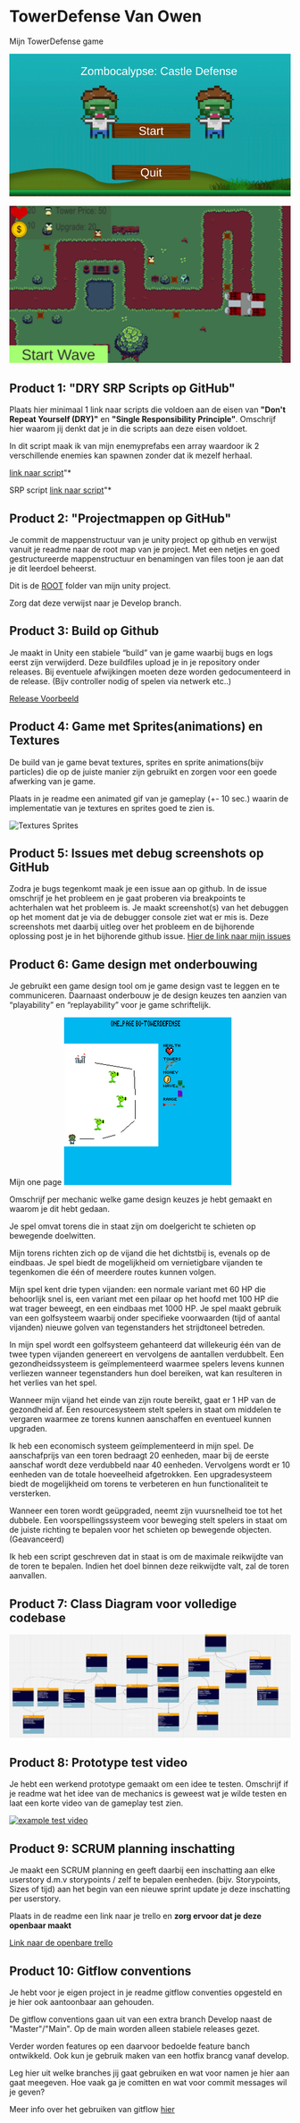 # TowerDefense Van Owen
Mijn TowerDefense game 

![StartScreen](https://github.com/owen22s/TowerDefense/blob/master/readmeVisuals/Schermafbeelding%202023-10-20%20113726.png)

![also not](https://github.com/owen22s/TowerDefense/blob/master/readmeVisuals/Schermafbeelding%202023-10-20%20113832.png)


## Product 1: "DRY SRP Scripts op GitHub"

Plaats hier minimaal 1 link naar scripts die voldoen aan de eisen van **"Don't Repeat Yourself (DRY)"** en **"Single Responsibility Principle"**.
Omschrijf hier waarom jij denkt dat je in die scripts aan deze eisen voldoet.


In dit script maak ik van mijn enemyprefabs een array waardoor ik 2 verschillende enemies kan spawnen zonder dat ik mezelf herhaal.

[link naar script](/towerdefense/Assets/scripts/NPC/Enemy/EnemySpawner2.cs)"*

SRP script
[link naar script](/TowerDefense/blob/master/towerdefense/Assets/scripts/NPC/Enemy/EnemyHP.cs)"*

## Product 2: "Projectmappen op GitHub"

Je commit de mappenstructuur van je unity project op github en verwijst vanuit je readme naar de root map van je project. Met een netjes en goed gestructureerde mappenstructuur en benamingen van files toon je aan dat je dit leerdoel beheerst. 

Dit is de [ROOT](/towerdefense/) folder van mijn unity project.

Zorg dat deze verwijst naar je Develop branch.

## Product 3: Build op Github

Je maakt in Unity een stabiele “build” van je game waarbij bugs en logs eerst zijn verwijderd. Deze buildfiles upload je in je repository onder releases.  Bij eventuele afwijkingen moeten deze worden gedocumenteerd in de release. (Bijv controller nodig of spelen via netwerk etc..) 

[Release Voorbeeld](https://github.com/owen22s/TowerDefense/releases)

## Product 4: Game met Sprites(animations) en Textures 

De build van je game bevat textures, sprites en sprite animations(bijv particles) die op de juiste manier zijn gebruikt en zorgen voor een goede afwerking van je game.  

Plaats in je readme een animated gif van je gameplay (+- 10 sec.) waarin de implementatie van je textures en sprites goed te zien is.

![Textures Sprites](https://github.com/owen22s/TowerDefense/blob/master/readmeVisuals/TowerDefense_trailer_gif.gif)

## Product 5: Issues met debug screenshots op GitHub 

Zodra je bugs tegenkomt maak je een issue aan op github. In de issue omschrijf je het probleem en je gaat proberen via breakpoints te achterhalen wat het probleem is. Je maakt screenshot(s) van het debuggen op het moment dat je via de debugger console ziet wat er mis is. Deze screenshots met daarbij uitleg over het probleem en de bijhorende oplossing post je in het bijhorende github issue. 
[Hier de link naar mijn issues](https://github.com/owen22s/TowerDefense/issues/2)

## Product 6: Game design met onderbouwing 

Je gebruikt een game design tool om je game design vast te leggen en te communiceren. Daarnaast onderbouw je de design keuzes ten aanzien van “playability” en “replayability” voor je game schriftelijk. 

Mijn one page
![](https://github.com/owen22s/TowerDefense/blob/master/readmeVisuals/OnePage.png)

Omschrijf per mechanic welke game design keuzes je hebt gemaakt en waarom je dit hebt gedaan.

Je spel omvat torens die in staat zijn om doelgericht te schieten op bewegende doelwitten.

Mijn torens richten zich op de vijand die het dichtstbij is, evenals op de eindbaas.
Je spel biedt de mogelijkheid om vernietigbare vijanden te tegenkomen die één of meerdere routes kunnen volgen.

Mijn spel kent drie typen vijanden: een normale variant met 60 HP die behoorlijk snel is, een variant met een pilaar op het hoofd met 100 HP die wat trager beweegt, en een eindbaas met 1000 HP.
Je spel maakt gebruik van een golfsysteem waarbij onder specifieke voorwaarden (tijd of aantal vijanden) nieuwe golven van tegenstanders het strijdtoneel betreden.

In mijn spel wordt een golfsysteem gehanteerd dat willekeurig één van de twee typen vijanden genereert en vervolgens de aantallen verdubbelt.
Een gezondheidssysteem is geïmplementeerd waarmee spelers levens kunnen verliezen wanneer tegenstanders hun doel bereiken, wat kan resulteren in het verlies van het spel.

Wanneer mijn vijand het einde van zijn route bereikt, gaat er 1 HP van de gezondheid af.
Een resourcesysteem stelt spelers in staat om middelen te vergaren waarmee ze torens kunnen aanschaffen en eventueel kunnen upgraden.

Ik heb een economisch systeem geïmplementeerd in mijn spel. De aanschafprijs van een toren bedraagt 20 eenheden, maar bij de eerste aanschaf wordt deze verdubbeld naar 40 eenheden. Vervolgens wordt er 10 eenheden van de totale hoeveelheid afgetrokken.
Een upgradesysteem biedt de mogelijkheid om torens te verbeteren en hun functionaliteit te versterken.

Wanneer een toren wordt geüpgraded, neemt zijn vuursnelheid toe tot het dubbele.
Een voorspellingssysteem voor beweging stelt spelers in staat om de juiste richting te bepalen voor het schieten op bewegende objecten. (Geavanceerd)

Ik heb een script geschreven dat in staat is om de maximale reikwijdte van de toren te bepalen. Indien het doel binnen deze reikwijdte valt, zal de toren aanvallen.
## Product 7: Class Diagram voor volledige codebase 
![](https://github.com/owen22s/TowerDefense/blob/master/readmeVisuals/ClassenDiagram.png)

## Product 8: Prototype test video
Je hebt een werkend prototype gemaakt om een idee te testen. Omschrijf if je readme wat het idee van de mechanics is geweest wat je wilde testen en laat een korte video van de gameplay test zien. 

[![example test video](https://nl.wikipedia.org/wiki/Computerspel#/media/Bestand:Nexuiz_screenshot_10.jpg/)](https://youtu.be/8cQBuaZKKD4?si=QPYTKRL_Te-2XPT4)

## Product 9: SCRUM planning inschatting 

Je maakt een SCRUM planning en geeft daarbij een inschatting aan elke userstory d.m.v storypoints / zelf te bepalen eenheden. (bijv. Storypoints, Sizes of tijd) aan het begin van een nieuwe sprint update je deze inschatting per userstory. 

Plaats in de readme een link naar je trello en **zorg ervoor dat je deze openbaar maakt**

[Link naar de openbare trello](https://trello.com/b/MkFjlNwU/towerdefence)

## Product 10: Gitflow conventions

Je hebt voor je eigen project in je readme gitflow conventies opgesteld en je hier ook aantoonbaar aan gehouden. 

De gitflow conventions gaan uit van een extra branch Develop naast de "Master"/"Main". Op de main worden alleen stabiele releases gezet.

Verder worden features op een daarvoor bedoelde feature banch ontwikkeld. Ook kun je gebruik maken van een hotfix brancg vanaf develop.

Leg hier uit welke branches jij gaat gebruiken en wat voor namen je hier aan gaat meegeven. Hoe vaak ga je comitten en wat voor commit messages wil je geven?

Meer info over het gebruiken van gitflow [hier](https://www.atlassian.com/git/tutorials/comparing-workflows/gitflow-workflow)

